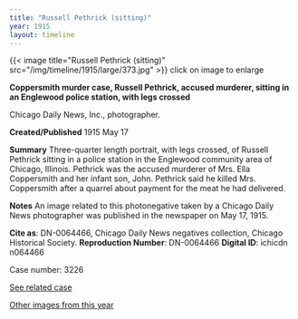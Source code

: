 ```yaml
---
title: "Russell Pethrick (sitting)"
year: 1915
layout: timeline
---
```


{{< image title="Russell Pethrick (sitting)" src="/img/timeline/1915/large/373.jpg" >}}
click on image to enlarge

__**Coppersmith murder case, Russell Pethrick, accused murderer, sitting in an Englewood police station, with legs crossed**__

Chicago Daily News, Inc., photographer.

**Created/Published**
1915 May 17

**Summary**
Three-quarter length portrait, with legs crossed, of Russell Pethrick sitting in a police station in the Englewood community area of Chicago, Illinois. Pethrick was the accused murderer of Mrs. Ella Coppersmith and her infant son, John. Pethrick said he killed Mrs. Coppersmith after a quarrel about payment for the meat he had delivered.

**Notes**
An image related to this photonegative taken by a Chicago Daily News photographer was published in the newspaper on May 17, 1915.

__Cite as__: DN-0064466, Chicago Daily News negatives collection, Chicago Historical Society.
__Reproduction Number__: DN-0064466
__Digital ID__: ichicdn n064466

Case number: 3226

[See related case](/database/3169/)

[Other images from this year](/historical/timeline/1915)